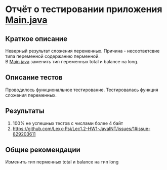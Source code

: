 # Отчёт о тестировании приложения [Main.java](https://github.com/Lexx-Psi/Lec1.2-HW1-JavaINT/blob/710e474d26655272ada96b5d3980ac58550e2b46/Main.java)

## Краткое описание
Неверный результат сложения переменных. 
Причина - несоответсвие типа переменной содержанию перменной.  
В [Main.java](https://github.com/Lexx-Psi/Lec1.2-HW1-JavaINT/blob/710e474d26655272ada96b5d3980ac58550e2b46/Main.java) заменить тип переменных total и balance на long. 

## Описание тестов
Проводилось функциональное тестирование. 
Тестировалась функция сложения переменных.

## Результаты

1. 100% не успешных тестов с числами более 4 байт
2. https://github.com/Lexx-Psi/Lec1.2-HW1-JavaINT/issues/1#issue-829203611

## Общие рекомендации
Изменить тип перменных total и balance на тип long

